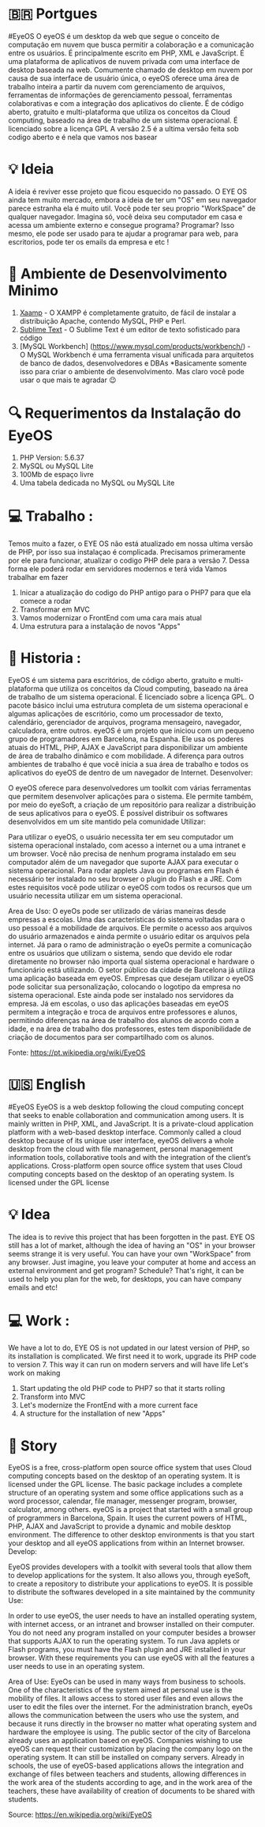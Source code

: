 # 🇧🇷 Portgues
#EyeOS
O eyeOS é um desktop da web que segue o conceito de computação em nuvem que busca permitir a colaboração e a comunicação entre os usuários. É principalmente escrito em PHP, XML e JavaScript. É uma plataforma de aplicativos de nuvem privada com uma interface de desktop baseada na web. Comumente chamado de desktop em nuvem por causa de sua interface de usuário única, o eyeOS oferece uma área de trabalho inteira a partir da nuvem com gerenciamento de arquivos, ferramentas de informações de gerenciamento pessoal, ferramentas colaborativas e com a integração dos aplicativos do cliente.
É de código aberto, gratuito e multi-plataforma que utiliza os conceitos da Cloud computing, baseado na área de trabalho de um sistema operacional. É licenciado sobre a licença GPL
A versão 2.5 é a ultima versão feita sob codigo aberto e é nela que vamos nos basear 

# 💡 Ideia 
A ideia é reviver esse projeto que ficou esquecido no passado.
O EYE OS ainda tem muito mercado, embora a ideia de ter um "OS" em seu navegador parece estranha ela é muito util. Você pode ter seu proprio "WorkSpace" de qualquer navegador.
Imagina só, você deixa seu computador em casa e acessa um ambiente externo e consegue programa? 
Programar?
Isso mesmo, ele pode ser usado para te ajudar a programar para web, para escritorios, pode ter os emails da empresa e etc !

# 🚧 Ambiente de Desenvolvimento Minimo
1) [Xaamp](https://www.apachefriends.org/pt_br/index.html) - O XAMPP é completamente gratuito, de fácil de instalar a distribuição Apache, contendo MySQL, PHP e Perl.
2) [Sublime Text](https://www.sublimetext.com/) - O Sublime Text é um editor de texto sofisticado para código
3) [MySQL Workbench] (https://www.mysql.com/products/workbench/) - O MySQL Workbench é uma ferramenta visual unificada para arquitetos de banco de dados, desenvolvedores e DBAs
*Basicamente somente isso para criar o ambiente de desenvolvimento. Mas claro você pode usar o que mais te agradar 😉

# 🔍 Requerimentos da Instalação do EyeOS
1) PHP Version:	5.6.37 
2) MySQL ou MySQL Lite
3) 100Mb de espaço livre
4) Uma tabela dedicada no MySQL ou MySQL Lite

# 💻 Trabalho :
Temos muito a fazer, o EYE OS não está atualizado em nossa ultima versão de PHP, por isso sua instalaçao é complicada. Precisamos primeramente por ele para funcionar, atualizar o codigo PHP dele para a versão 7. Dessa forma ele poderá rodar em servidores modernos e terá vida
Vamos trabalhar em fazer 
1) Inicar a atualização do codigo do PHP antigo para o PHP7 para  que ela comece a rodar
2) Transformar em MVC
3) Vamos modernizar o FrontEnd com uma cara mais atual
4) Uma estrutura para a instalação de novos "Apps"


# 📕 Historia : 


EyeOS é um sistema para escritórios, de código aberto, gratuito e multi-plataforma que utiliza os conceitos da Cloud computing, baseado na área de trabalho de um sistema operacional. É licenciado sobre a licença GPL. O pacote básico inclui uma estrutura completa de um sistema operacional e algumas aplicações de escritório, como um processador de texto, calendário, gerenciador de arquivos, programa mensageiro, navegador, calculadora, entre outros.
eyeOS é um projeto que iniciou com um pequeno grupo de programadores em Barcelona, na Espanha. Ele usa os poderes atuais do HTML, PHP, AJAX e JavaScript para disponibilizar um ambiente de área de trabalho dinâmico e com mobilidade. A diferença para outros ambientes de trabalho é que você inicia a sua área de trabalho e todos os aplicativos do eyeOS de dentro de um navegador de Internet.
Desenvolver:

O eyeOS oferece para desenvolvedores um toolkit com várias ferramentas que permitem desenvolver aplicações para o sistema. Ele permite também, por meio do eyeSoft, a criação de um repositório para realizar a distribuição de seus aplicativos para o eyeOS. É possível distribuir os softwares desenvolvidos em um site mantido pela comunidade
Utilizar:

Para utilizar o eyeOS, o usuário necessita ter em seu computador um sistema operacional instalado, com acesso a internet ou a uma intranet e um browser. Você não precisa de nenhum programa instalado em seu computador além de um navegador que suporte AJAX para executar o sistema operacional. Para rodar applets Java ou programas em Flash é necessário ter instalado no seu browser o plugin do Flash e a JRE. Com estes requisitos você pode utilizar o eyeOS com todos os recursos que um usuário necessita utilizar em um sistema operacional.

Area de Uso:
O eyeOs pode ser utilizado de várias maneiras desde empresas a escolas. Uma das características do sistema voltadas para o uso pessoal é a mobilidade de arquivos. Ele permite o acesso aos arquivos do usuário armazenados e ainda permite o usuário editar os arquivos pela internet.
Já para o ramo de administração o eyeOs permite a comunicação entre os usuários que utilizam o sistema, sendo que devido ele rodar diretamente no browser não importa qual sistema operacional e hardware o funcionário está utilizando. O setor público da cidade de Barcelona já utiliza uma aplicação baseada em eyeOS. Empresas que desejam utilizar o eyeOS pode solicitar sua personalização, colocando o logotipo da empresa no sistema operacional. Este ainda pode ser instalado nos servidores da empresa.
Já em escolas, o uso das aplicações baseadas em eyeOS permitem a integração e troca de arquivos entre professores e alunos, permitindo diferenças na área de trabalho dos alunos de acordo com a idade, e na área de trabalho dos professores, estes tem disponibilidade de criação de documentos para ser compartilhado com os alunos.

Fonte: https://pt.wikipedia.org/wiki/EyeOS



# 🇺🇸 English


#EyeOS
EyeOS is a web desktop following the cloud computing concept that seeks to enable collaboration and communication among users. It is mainly written in PHP, XML, and JavaScript. It is a private-cloud application platform with a web-based desktop interface. Commonly called a cloud desktop because of its unique user interface, eyeOS delivers a whole desktop from the cloud with file management, personal management information tools, collaborative tools and with the integration of the client’s applications.
Cross-platform open source office system that uses Cloud computing concepts based on the desktop of an operating system. Is licensed under the GPL license


# 💡 Idea
The idea is to revive this project that has been forgotten in the past.
EYE OS still has a lot of market, although the idea of ​​having an "OS" in your browser seems strange it is very useful. You can have your own "WorkSpace" from any browser.
Just imagine, you leave your computer at home and access an external environment and get program?
Schedule?
That's right, it can be used to help you plan for the web, for desktops, you can have company emails and etc!

# 💻 Work :

We have a lot to do, EYE OS is not updated in our latest version of PHP, so its installation is complicated. We first need it to work, upgrade its PHP code to version 7. This way it can run on modern servers and will have life
Let's work on making
1) Start updating the old PHP code to PHP7 so that it starts rolling
2) Transform into MVC
3) Let's modernize the FrontEnd with a more current face
4) A structure for the installation of new "Apps"

# 📕 Story

EyeOS is a free, cross-platform open source office system that uses Cloud computing concepts based on the desktop of an operating system. It is licensed under the GPL license. The basic package includes a complete structure of an operating system and some office applications such as a word processor, calendar, file manager, messenger program, browser, calculator, among others.
eyeOS is a project that started with a small group of programmers in Barcelona, ​​Spain. It uses the current powers of HTML, PHP, AJAX and JavaScript to provide a dynamic and mobile desktop environment. The difference to other desktop environments is that you start your desktop and all eyeOS applications from within an Internet browser.
Develop:

EyeOS provides developers with a toolkit with several tools that allow them to develop applications for the system. It also allows you, through eyeSoft, to create a repository to distribute your applications to eyeOS. It is possible to distribute the softwares developed in a site maintained by the community
Use:

In order to use eyeOS, the user needs to have an installed operating system, with internet access, or an intranet and browser installed on their computer. You do not need any program installed on your computer besides a browser that supports AJAX to run the operating system. To run Java applets or Flash programs, you must have the Flash plugin and JRE installed in your browser. With these requirements you can use eyeOS with all the features a user needs to use in an operating system.


Area of ​​Use:
EyeOs can be used in many ways from business to schools. One of the characteristics of the system aimed at personal use is the mobility of files. It allows access to stored user files and even allows the user to edit the files over the internet.
For the administration branch, eyeOs allows the communication between the users who use the system, and because it runs directly in the browser no matter what operating system and hardware the employee is using. The public sector of the city of Barcelona already uses an application based on eyeOS. Companies wishing to use eyeOS can request their customization by placing the company logo on the operating system. It can still be installed on company servers.
Already in schools, the use of eyeOS-based applications allows the integration and exchange of files between teachers and students, allowing differences in the work area of the students according to age, and in the work area of the teachers, these have availability of creation of documents to be shared with students. 

Source: https://en.wikipedia.org/wiki/EyeOS
